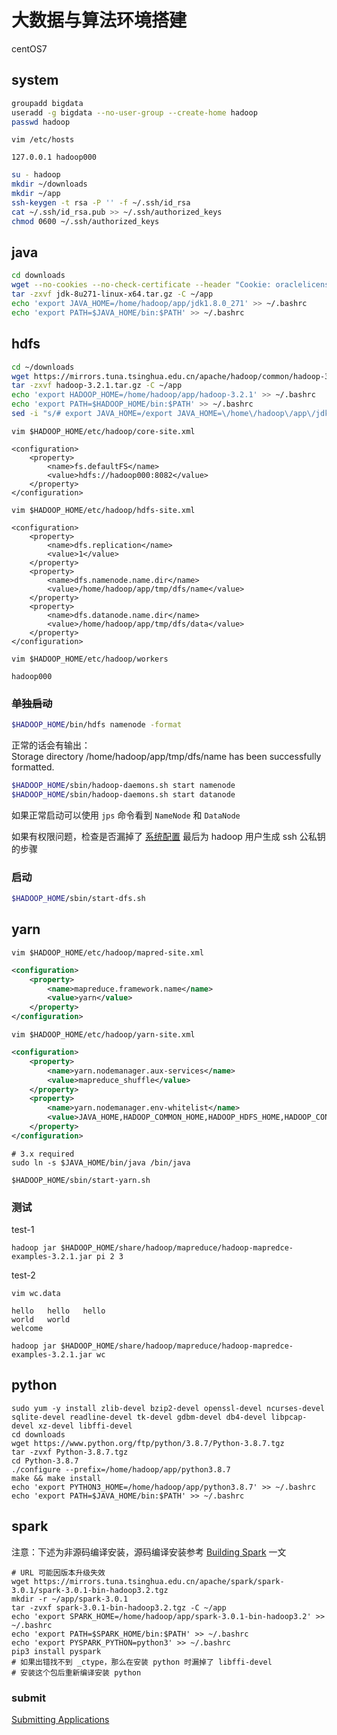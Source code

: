 # 大数据与算法环境搭建

centOS7

## system

``` bash
groupadd bigdata
useradd -g bigdata --no-user-group --create-home hadoop
passwd hadoop
```

`vim /etc/hosts`

<!-- 如果将安装过程脚本自动化，需要考虑怎么将 hadoop000 作为变量 -->

```
127.0.0.1 hadoop000
```

``` bash
su - hadoop
mkdir ~/downloads
mkdir ~/app
ssh-keygen -t rsa -P '' -f ~/.ssh/id_rsa
cat ~/.ssh/id_rsa.pub >> ~/.ssh/authorized_keys
chmod 0600 ~/.ssh/authorized_keys
```

## java

``` bash
cd downloads
wget --no-cookies --no-check-certificate --header "Cookie: oraclelicense=accept-securebackup-cookie" https://javadl.oracle.com/webapps/download/GetFile/1.8.0_271-b09/61ae65e088624f5aaa0b1d2d801acb16/linux-i586/jdk-8u271-linux-x64.tar.gz
tar -zxvf jdk-8u271-linux-x64.tar.gz -C ~/app
echo 'export JAVA_HOME=/home/hadoop/app/jdk1.8.0_271' >> ~/.bashrc
echo 'export PATH=$JAVA_HOME/bin:$PATH' >> ~/.bashrc
```

## hdfs

``` bash
cd ~/downloads
wget https://mirrors.tuna.tsinghua.edu.cn/apache/hadoop/common/hadoop-3.2.1/hadoop-3.2.1.tar.gz
tar -zxvf hadoop-3.2.1.tar.gz -C ~/app
echo 'export HADOOP_HOME=/home/hadoop/app/hadoop-3.2.1' >> ~/.bashrc
echo 'export PATH=$HADOOP_HOME/bin:$PATH' >> ~/.bashrc
sed -i "s/# export JAVA_HOME=/export JAVA_HOME=\/home\/hadoop\/app\/jdk1.8.0_271/g" $HADOOP_HOME/etc/hadoop/hadoop-env.sh
```

`vim $HADOOP_HOME/etc/hadoop/core-site.xml`

<!-- 如果将安装过程脚本自动化，需要考虑怎么将 hadoop000 作为变量 -->

```
<configuration>
    <property>
        <name>fs.defaultFS</name>
        <value>hdfs://hadoop000:8082</value>
    </property>
</configuration>
```

`vim $HADOOP_HOME/etc/hadoop/hdfs-site.xml`

<!-- 如果将安装过程脚本自动化，需要考虑怎么将 hadoop000 作为变量 -->

```
<configuration>
    <property>
        <name>dfs.replication</name>
        <value>1</value>
    </property>
    <property>
        <name>dfs.namenode.name.dir</name>
        <value>/home/hadoop/app/tmp/dfs/name</value>
    </property>
    <property>
        <name>dfs.datanode.name.dir</name>
        <value>/home/hadoop/app/tmp/dfs/data</value>
    </property>
</configuration>
```

`vim $HADOOP_HOME/etc/hadoop/workers`

<!-- 如果将安装过程脚本自动化，需要考虑怎么将 hadoop000 作为变量 -->

```
hadoop000
```

### ~~单独启动~~

``` bash
$HADOOP_HOME/bin/hdfs namenode -format
```

正常的话会有输出：  
Storage directory /home/hadoop/app/tmp/dfs/name has been successfully formatted.

``` bash
$HADOOP_HOME/sbin/hadoop-daemons.sh start namenode
$HADOOP_HOME/sbin/hadoop-daemons.sh start datanode
```

如果正常启动可以使用 `jps` 命令看到 `NameNode` 和 `DataNode`

如果有权限问题，检查是否漏掉了 [系统配置](#system) 最后为 hadoop 用户生成 ssh 公私钥的步骤

### 启动

``` bash
$HADOOP_HOME/sbin/start-dfs.sh
```

## yarn

`vim $HADOOP_HOME/etc/hadoop/mapred-site.xml`

``` xml
<configuration>
    <property>
        <name>mapreduce.framework.name</name>
        <value>yarn</value>
    </property>
</configuration>
```

`vim $HADOOP_HOME/etc/hadoop/yarn-site.xml`

``` xml
<configuration>
    <property>
        <name>yarn.nodemanager.aux-services</name>
        <value>mapreduce_shuffle</value>
    </property>
    <property>
        <name>yarn.nodemanager.env-whitelist</name>
        <value>JAVA_HOME,HADOOP_COMMON_HOME,HADOOP_HDFS_HOME,HADOOP_CONF_DIR,CLASSPATH_PREPEND_DISTCACHE,HADOOP_YARN_HOME,HADOOP_MAPRED_HOME</value>
    </property>
</configuration>
```

```
# 3.x required
sudo ln -s $JAVA_HOME/bin/java /bin/java
```

```
$HADOOP_HOME/sbin/start-yarn.sh
```

### 测试

test-1

```
hadoop jar $HADOOP_HOME/share/hadoop/mapreduce/hadoop-mapredce-examples-3.2.1.jar pi 2 3
```

test-2

`vim wc.data`

```
hello   hello   hello
world   world
welcome
```

```
hadoop jar $HADOOP_HOME/share/hadoop/mapreduce/hadoop-mapredce-examples-3.2.1.jar wc
```

## python

```
sudo yum -y install zlib-devel bzip2-devel openssl-devel ncurses-devel sqlite-devel readline-devel tk-devel gdbm-devel db4-devel libpcap-devel xz-devel libffi-devel
cd downloads
wget https://www.python.org/ftp/python/3.8.7/Python-3.8.7.tgz
tar -zvxf Python-3.8.7.tgz
cd Python-3.8.7
./configure --prefix=/home/hadoop/app/python3.8.7
make && make install
echo 'export PYTHON3_HOME=/home/hadoop/app/python3.8.7' >> ~/.bashrc
echo 'export PATH=$JAVA_HOME/bin:$PATH' >> ~/.bashrc
```

## spark

注意：下述为非源码编译安装，源码编译安装参考 [Building Spark](https://spark.apache.org/docs/latest/building-spark.html) 一文

```
# URL 可能因版本升级失效
wget https://mirrors.tuna.tsinghua.edu.cn/apache/spark/spark-3.0.1/spark-3.0.1-bin-hadoop3.2.tgz
mkdir -r ~/app/spark-3.0.1
tar -zvxf spark-3.0.1-bin-hadoop3.2.tgz -C ~/app
echo 'export SPARK_HOME=/home/hadoop/app/spark-3.0.1-bin-hadoop3.2' >> ~/.bashrc
echo 'export PATH=$SPARK_HOME/bin:$PATH' >> ~/.bashrc
echo 'export PYSPARK_PYTHON=python3' >> ~/.bashrc
pip3 install pyspark
# 如果出错找不到 _ctype，那么在安装 python 时漏掉了 libffi-devel
# 安装这个包后重新编译安装 python
```

### submit

[Submitting Applications](https://spark.apache.org/docs/latest/submitting-applications.html)


